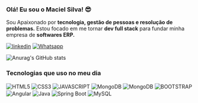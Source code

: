 ### Olá!  Eu sou o Maciel Silva! 😎

<text> Sou Apaixonado por <strong>tecnologia, gestão de pessoas e resolução de problemas.</strong> Estou focado em me tornar <strong>dev full stack</strong> para fundar minha empresa de <strong>softwares ERP.</strong> </text>

[![linkedin](https://img.shields.io/badge/LinkedIn-0077B5?style=for-the-badge&logo=linkedin&logoColor=white)](https://www.linkedin.com/in/silvamaciel/)
[![Whatsapp](https://img.shields.io/badge/WhatsApp-25D366?style=for-the-badge&logo=whatsapp&logoColor=white)](https://whatsa.me/5581992091467/?t=Ol%C3%A1,%20tenho%20interesse%20em%20seus%20projetos.)

![Anurag's GitHub stats](https://github-readme-stats.vercel.app/api?username=silvamaciel&show_icons=true&theme=dracula) 

### Tecnologias que uso no meu dia

<div style="display: inline_block">
    <img alt="HTML5" align="center" src="https://img.shields.io/badge/HTML5-E34F26?style=for-the-badge&logo=html5&logoColor=white">
    <img alt="CSS3" align="center" src="https://img.shields.io/badge/CSS3-1572B6?style=for-the-badge&logo=css3&logoColor=white">
    <img alt="JAVASCRIPT" align="center" src="https://img.shields.io/badge/JavaScript-F7DF1E?style=for-the-badge&logo=javascript&logoColor=black">
    <img alt="MongoDB" align="center" src="https://img.shields.io/badge/MongoDB-4EA94B?style=for-the-badge&logo=mongodb&logoColor=white">
    <img alt="MongoDB" align="center" src="https://img.shields.io/badge/Node%20js-339933?style=for-the-badge&logo=nodedotjs&logoColor=white">
    <img alt="BOOTSTRAP" align="center" src="https://img.shields.io/badge/Bootstrap-563D7C?style=for-the-badge&logo=bootstrap&logoColor=white">
    <img alt="Angular" align="center" src="https://img.shields.io/badge/Angular-DD0031?style=for-the-badge&logo=angular&logoColor=white">
    <img alt="Java" align="center" src="https://img.shields.io/badge/Java-ED8B00?style=for-the-badge&logo=openjdk&logoColor=white">
    <img alt="Spring Boot" align="center" src="https://img.shields.io/badge/Spring-6DB33F?style=for-the-badge&logo=spring&logoColor=white">
    <img alt="MySQL" align="center" src="https://img.shields.io/badge/MySQL-005C84?style=for-the-badge&logo=mysql&logoColor=white">
    

    
   
</div></Br>



